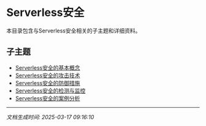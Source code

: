 # Serverless安全

本目录包含与Serverless安全相关的子主题和详细资料。

## 子主题

- [Serverless安全的基本概念](serverless-security/basic-concepts.md)
- [Serverless安全的攻击技术](serverless-security/attack-techniques.md)
- [Serverless安全的防御措施](serverless-security/defense-measures.md)
- [Serverless安全的检测与监控](serverless-security/detection-monitoring.md)
- [Serverless安全的案例分析](serverless-security/case-studies.md)

---

*文档生成时间: 2025-03-17 09:16:10*
